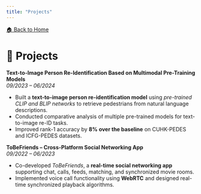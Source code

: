 ```yaml
---
title: "Projects"
---
```


[🏠 Back to Home](/)

# 🧠 Projects

**Text-to-Image Person Re-Identification Based on Multimodal Pre-Training Models**  
*09/2023 – 06/2024*  
- Built a **text-to-image person re-identification model** using *pre-trained CLIP and BLIP networks* to retrieve pedestrians from natural language descriptions.  
- Conducted comparative analysis of multiple pre-trained models for text-to-image re-ID tasks.  
- Improved rank-1 accuracy by **8% over the baseline** on CUHK-PEDES and ICFG-PEDES datasets.

**ToBeFriends – Cross-Platform Social Networking App**  
*09/2022 – 06/2023*  
- Co-developed *ToBeFriends*, a **real-time social networking app** supporting chat, calls, feeds, matching, and synchronized movie rooms.  
- Implemented voice call functionality using **WebRTC** and designed real-time synchronized playback algorithms.
